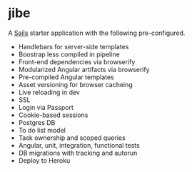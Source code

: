 # jibe

A [Sails](http://sailsjs.org) starter application with the following pre-configured.

* Handlebars for server-side templates
* Boostrap less compiled in pipeline
* Front-end dependencies via browserify
* Modularized Angular artifacts via browserify
* Pre-compiled Angular templates
* Asset versioning for browser cacheing
* Live reloading in dev
* SSL
* Login via Passport
* Cookie-based sessions
* Postgres DB
* To do list model
* Task ownership and scoped queries
* Angular, unit, integration, functional tests
* DB migrations with tracking and autorun
* Deploy to Heroku
